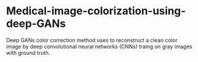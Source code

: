 # Medical-image-colorization-using-deep-GANs
Deep GANs color correction method uses to reconstruct a clean color image by deep convolutional neural networks (CNNs) traing on gray images with ground truth. 
